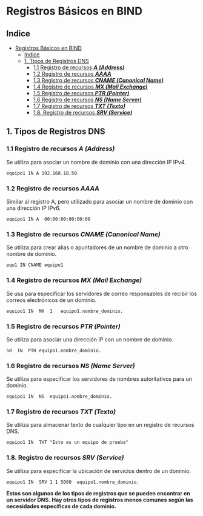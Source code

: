 # Registros Básicos en BIND

## Indice 

- [Registros Básicos en BIND](#registros-básicos-en-bind)
  - [Indice](#indice)
  - [1. Tipos de Registros DNS](#1-tipos-de-registros-dns)
    - [1.1 Registro de recursos ***A (Address)***](#11-registro-de-recursos-a-address)
    - [1.2 Registro de recursos ***AAAA***](#12-registro-de-recursos-aaaa)
    - [1.3 Registro de recursos ***CNAME (Canonical Name)***](#13-registro-de-recursos-cname-canonical-name)
    - [1.4 Registro de recursos ***MX (Mail Exchange)***](#14-registro-de-recursos-mx-mail-exchange)
    - [1.5 Registro de recursos ***PTR (Pointer)***](#15-registro-de-recursos-ptr-pointer)
    - [1.6 Registro de recursos ***NS (Name Server)***](#16-registro-de-recursos-ns-name-server)
    - [1.7 Registro de recursos ***TXT (Texto)***](#17-registro-de-recursos-txt-texto)
    - [1.8. Registro de recursos ***SRV (Service)***](#18-registro-de-recursos-srv-service)


## 1. Tipos de Registros DNS

### 1.1 Registro de recursos ***A (Address)***

Se utiliza para asociar un nombre de dominio con una dirección IP IPv4.

~~~
equipo1 IN A 192.168.18.50
~~~

### 1.2 Registro de recursos ***AAAA***

Similar al registro A, pero utilizado para asociar un nombre de dominio con una dirección IP IPv6.

~~~
equipo1 IN A  00:00:00:00:00:00
~~~

### 1.3 Registro de recursos ***CNAME (Canonical Name)***

Se utiliza para crear alias o apuntadores de un nombre de dominio a otro nombre de dominio.

~~~
equ1 IN CNAME equipo1
~~~

### 1.4 Registro de recursos ***MX (Mail Exchange)***

Se usa para especificar los servidores de correo responsables de recibir los correos electrónicos de un dominio.

~~~
equipo1 IN  MX  1   equipo1.nombre_dominio.
~~~

### 1.5 Registro de recursos ***PTR (Pointer)***

Se utiliza para asociar una dirección IP con un nombre de dominio.

~~~
50  IN  PTR equipo1.nombre_dominio. 
~~~

### 1.6 Registro de recursos ***NS (Name Server)***

Se utiliza para especificar los servidores de nombres autoritativos para un dominio.

~~~
equipo1 IN  NS  equipo1.nombre_dominio. 
~~~

### 1.7 Registro de recursos ***TXT (Texto)***

Se utiliza para almacenar texto de cualquier tipo en un registro de recursos DNS.

~~~
equipo1 IN  TXT "Esto es un equipo de prueba"
~~~

### 1.8. Registro de recursos ***SRV (Service)***

Se utiliza para especificar la ubicación de servicios dentro de un dominio.

~~~
equipo1 IN  SRV 1 1 5060  equipo1.nombre_dominio. 
~~~

**Estos son algunos de los tipos de registros que se pueden encontrar en un servidor DNS.**
**Hay otros tipos de registros menos comunes según las necesidades específicas de cada dominio.**